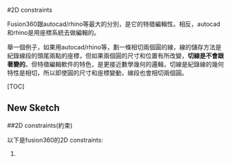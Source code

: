 #2D constraints

Fusion360跟autocad/rhino等最大的分別，是它的特徵編輯性。相反，autocad和rhino是用座標系統去做編輯的。

舉一個例子，如果用autocad/rhino等，劃一條相切兩個圓的線，線的儲存方法是紀錄線段的頭尾兩點的座標，但如果兩個圓的尺寸和位置有所改變，**切線是不會跟著變的**。但特徵編輯軟件的特色，是更接近數學幾何的邏輯，切線是紀錄線的幾何特性是相切，所以即使圓的尺寸和座標變動，線段也會相切兩個圓。

[TOC]

## New Sketch

##2D constraints(約束)

以下是fusion360的2D constraints:

1. 